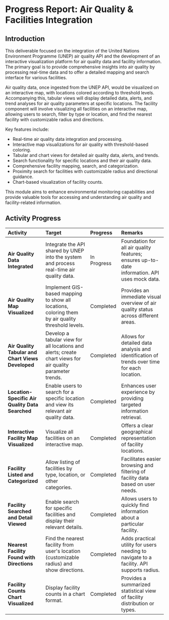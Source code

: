 # Progress Report: Air Quality & Facilities Integration

## Introduction

This deliverable focused on the integration of the United Nations Environment Programme (UNEP) air quality API and the development of an interactive visualization platform for air quality data and facility information. The primary goal is to provide comprehensive insights into air quality by processing real-time data and to offer a detailed mapping and search interface for various facilities.

Air quality data, once ingested from the UNEP API, would be visualized on an interactive map, with locations colored according to threshold levels. Accompanying this, tabular views will display detailed data, alerts, and trend analyses for air quality parameters at specific locations. The facility component will involve visualizing all facilities on an interactive map, allowing users to search, filter by type or location, and find the nearest facility with customizable radius and directions.

Key features include:
*   Real-time air quality data integration and processing.
*   Interactive map visualizations for air quality with threshold-based coloring.
*   Tabular and chart views for detailed air quality data, alerts, and trends.
*   Search functionality for specific locations and their air quality data.
*   Comprehensive facility mapping, search, and categorization.
*   Proximity search for facilities with customizable radius and directional guidance.
*   Chart-based visualization of facility counts.

This module aims to enhance environmental monitoring capabilities and provide valuable tools for accessing and understanding air quality and facility-related information. 

## Activity Progress

| Activity                                         | Target                                                                                                | Progress          | Remarks                                                                                               |
| :----------------------------------------------- | :---------------------------------------------------------------------------------------------------- | :---------------- | :---------------------------------------------------------------------------------------------------- |
| **Air Quality Data Integrated**                  | Integrate the API shared by UNEP into the system and process real-time air quality data.              | In Progress       | Foundation for all air quality features; ensures up-to-date information. API uses mock data.        |
| **Air Quality Map Visualized**                   | Implement GIS-based mapping to show all locations, coloring them by air quality threshold levels.       | Completed         | Provides an immediate visual overview of air quality status across different areas.                   |
| **Air Quality Tabular and Chart Views Developed**| Develop a tabular view for all locations and alerts; create chart views for air quality parameter trends. | Completed         | Allows for detailed data analysis and identification of trends over time for each location.           |
| **Location-Specific Air Quality Data Searched**  | Enable users to search for a specific location and view its relevant air quality data.                  | Completed         | Enhances user experience by providing targeted information retrieval.                               |
| **Interactive Facility Map Visualized**          | Visualize all facilities on an interactive map.                                                         | Completed         | Offers a clear geographical representation of facility locations.                                     |
| **Facility Listed and Categorized**              | Allow listing of facilities by type, location, or other categories.                                     | Completed         | Facilitates easier browsing and filtering of facility data based on user needs.                     |
| **Facility Searched and Detail Viewed**          | Enable search for specific facilities and display their relevant details.                                 | Completed         | Allows users to quickly find information about a particular facility.                               |
| **Nearest Facility Found with Directions**       | Find the nearest facility from user's location (customizable radius) and show directions.               | Completed         | Adds practical utility for users needing to navigate to a facility. API supports radius.              |
| **Facility Counts Chart Visualized**             | Display facility counts in a chart format.                                                              | Completed         | Provides a summarized statistical view of facility distribution or types.                           |
